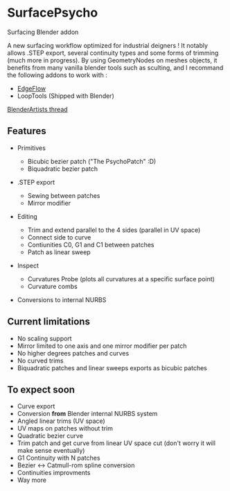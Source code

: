 # SurfacePsycho
Surfacing Blender addon

A new surfacing workflow optimized for industrial deigners ! It notably allows .STEP export, several continuity types and some forms of trimming (much more in progress). By using GeometryNodes on meshes objects, it benefits from many vanilla blender tools such as sculting, and I recommand the following addons to work with :
* [EdgeFlow](https://github.com/BenjaminSauder/EdgeFlow)
* LoopTools (Shipped with Blender)

[BlenderArtists thread](https://blenderartists.org/t/surfacepsycho-addon-project/1487629)

## Features
* Primitives
  * Bicubic bezier patch ("The PsychoPatch" :D)
  * Biquadratic bezier patch

* .STEP export
  * Sewing between patches
  * Mirror modifier

* Editing
  * Trim and extend parallel to the 4 sides (parallel in UV space)
  * Connect side to curve
  * Contiunities C0, G1 and C1 between patches
  * Patch as linear sweep

* Inspect
  * Curvatures Probe (plots all curvatures at a specific surface point)
  * Curvature combs
  
* Conversions to internal NURBS
  

## Current limitations
* No scaling support
* Mirror limited to one axis and one mirror modifier per patch
* No higher degrees patches and curves
* No curved trims
* Biquadratic patches and linear sweeps exports as bicubic patches

## To expect soon
* Curve export
* Conversion __from__ Blender internal NURBS system
* Angled linear trims (UV space)
* UV maps on patches without trim
* Quadratic bezier curve
* Trim patch and get curve from linear UV space cut (don't worry it will make sense eventually)
* G1 Continuity with N patches
* Bezier <-> Catmull-rom spline conversion
* Continuities improvments
* Way more
